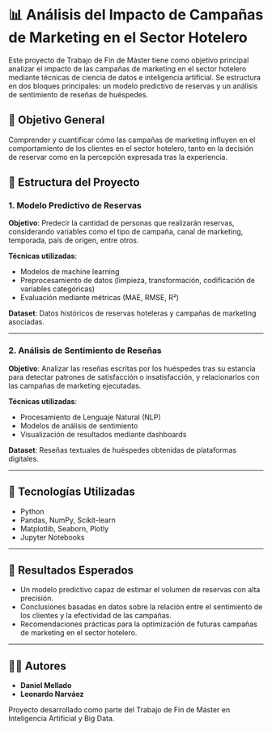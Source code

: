 # 📊 Análisis del Impacto de Campañas de Marketing en el Sector Hotelero

Este proyecto de Trabajo de Fin de Máster tiene como objetivo principal analizar el impacto de las campañas de marketing en el sector hotelero mediante técnicas de ciencia de datos e inteligencia artificial. Se estructura en dos bloques principales: un modelo predictivo de reservas y un análisis de sentimiento de reseñas de huéspedes.

## 🧠 Objetivo General

Comprender y cuantificar cómo las campañas de marketing influyen en el comportamiento de los clientes en el sector hotelero, tanto en la decisión de reservar como en la percepción expresada tras la experiencia.


## 🧩 Estructura del Proyecto

### 1. Modelo Predictivo de Reservas

**Objetivo**: Predecir la cantidad de personas que realizarán reservas, considerando variables como el tipo de campaña, canal de marketing, temporada, país de origen, entre otros.

**Técnicas utilizadas**:
- Modelos de machine learning
- Preprocesamiento de datos (limpieza, transformación, codificación de variables categóricas)
- Evaluación mediante métricas (MAE, RMSE, R²)

**Dataset**: Datos históricos de reservas hoteleras y campañas de marketing asociadas.

---

### 2. Análisis de Sentimiento de Reseñas

**Objetivo**: Analizar las reseñas escritas por los huéspedes tras su estancia para detectar patrones de satisfacción o insatisfacción, y relacionarlos con las campañas de marketing ejecutadas.

**Técnicas utilizadas**:
- Procesamiento de Lenguaje Natural (NLP)
- Modelos de análisis de sentimiento
- Visualización de resultados mediante dashboards

**Dataset**: Reseñas textuales de huéspedes obtenidas de plataformas digitales.

---

## 🧰 Tecnologías Utilizadas

- Python
- Pandas, NumPy, Scikit-learn
- Matplotlib, Seaborn, Plotly
- Jupyter Notebooks

---

## 📌 Resultados Esperados

- Un modelo predictivo capaz de estimar el volumen de reservas con alta precisión.
- Conclusiones basadas en datos sobre la relación entre el sentimiento de los clientes y la efectividad de las campañas.
- Recomendaciones prácticas para la optimización de futuras campañas de marketing en el sector hotelero.

---

## 👨‍💻 Autores

- **Daniel Mellado**  
- **Leonardo Narváez**

Proyecto desarrollado como parte del Trabajo de Fin de Máster en Inteligencia Artificial y Big Data.
